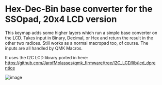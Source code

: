 # Hex-Dec-Bin base converter for the SSOpad, 20x4 LCD version
This keymap adds some higher layers which run a simple base converter on the LCD. Takes input in Binary, Decimal, or Hex and return the result in the other two radices. Still works as a normal macropad too, of course. The inputs are all handled by QMK Macros.

It uses the I2C LCD library ported in here: https://github.com/JarofMolasses/qmk_firmware/tree/I2C_LCD/lib/lcd_dprentice 

![image](https://user-images.githubusercontent.com/33560291/103701613-2e292a00-4f5b-11eb-8cc5-206fa004af61.jpg)
